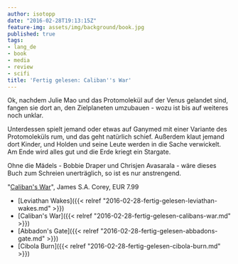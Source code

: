 ```yaml
---
author: isotopp
date: "2016-02-28T19:13:15Z"
feature-img: assets/img/background/book.jpg
published: true
tags:
- lang_de
- book
- media
- review
- scifi
title: 'Fertig gelesen: Caliban''s War'
---
```

Ok, nachdem Julie Mao und das Protomolekül auf der Venus gelandet sind, fangen sie dort an, den Zielplaneten umzubauen - wozu ist bis auf weiteres noch unklar.

Unterdessen spielt jemand oder etwas auf Ganymed mit einer Variante des Protomoleküls rum, und das geht natürlich schief. Außerdem klaut jemand dort Kinder, und Holden und seine Leute werden in die Sache verwickelt. Am Ende wird alles gut und die Erde kriegt ein Stargate.

Ohne die Mädels - Bobbie Draper und Chrisjen Avasarala - wäre dieses Buch zum Schreien unerträglich, so ist es nur anstrengend. 

"[Caliban's War](http://www.amazon.de/dp/B007PR3238)", James S.A. Corey, EUR 7.99

- [Leviathan Wakes]({{< relref "2016-02-28-fertig-gelesen-leviathan-wakes.md" >}})
- [Caliban's War]({{< relref "2016-02-28-fertig-gelesen-calibans-war.md" >}})
- [Abbadon's Gate]({{< relref "2016-02-28-fertig-gelesen-abbadons-gate.md" >}})
- [Cibola Burn]({{< relref "2016-02-28-fertig-gelesen-cibola-burn.md" >}})
